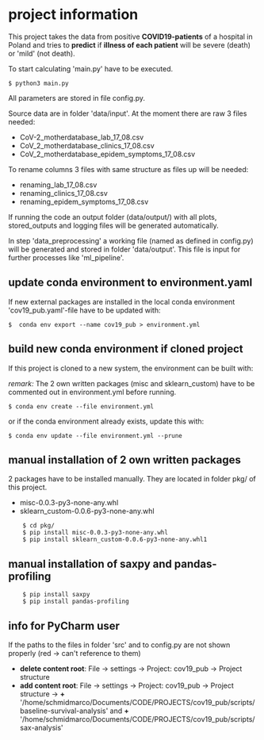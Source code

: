 # project information

This project takes the data from positive **COVID19-patients** of a hospital in Poland and tries to **predict** if
**illness of each patient** will be severe (death) or 'mild' (not death). 

To start calculating 'main.py' have to be executed.

    $ python3 main.py

All parameters are stored in file config.py.

Source data are in folder 'data/input'. At the moment there are raw 3 files needed:
* CoV-2_motherdatabase_lab_17_08.csv
* CoV_2_motherdatabase_clinics_17_08.csv
* CoV_2_motherdatabase_epidem_symptoms_17_08.csv

To rename columns 3 files with same structure as files up will be needed:
* renaming_lab_17_08.csv
* renaming_clinics_17_08.csv
* renaming_epidem_symptoms_17_08.csv

If running the code an output folder (data/output/) with all plots, stored_outputs and 
logging files will be generated automatically.

In step 'data_preprocessing' a working file (named as defined in config.py) will be generated and stored in 
folder 'data/output'. This file is input for further processes like 'ml_pipeline'. 

## update conda environment to environment.yaml
If new external packages are installed in the local conda environment 'cov19_pub.yaml'-file have to be updated with:

    $  conda env export --name cov19_pub > environment.yml

## build new conda environment if cloned project
If this project is cloned to a new system, the environment can be built with:

*remark:* The 2 own written packages (misc and sklearn_custom) have to be commented out in environment.yml 
before running.

    $ conda env create --file environment.yml

or if the conda environment already exists, update this with:

    $ conda env update --file environment.yml --prune
    
    
## manual installation of 2 own written packages
2 packages have to be installed manually. They are located in folder pkg/ of this project.
* misc-0.0.3-py3-none-any.whl
* sklearn_custom-0.0.6-py3-none-any.whl
   
```
    $ cd pkg/
    $ pip install misc-0.0.3-py3-none-any.whl
    $ pip install sklearn_custom-0.0.6-py3-none-any.whl1
```

## manual installation of saxpy and pandas-profiling
```
    $ pip install saxpy
    $ pip install pandas-profiling
```

## info for PyCharm user

If the paths to the files in folder 'src' and to config.py are not shown properly (red -> can't reference to them)

* **delete content root**: File -> settings -> Project: cov19_pub -> Project structure
* **add content root**: File -> settings -> Project: cov19_pub -> Project structure -> 
**+** '/home/schmidmarco/Documents/CODE/PROJECTS/cov19_pub/scripts/baseline-survival-analysis' and 
**+** '/home/schmidmarco/Documents/CODE/PROJECTS/cov19_pub/scripts/sax-analysis' 